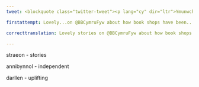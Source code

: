 ```yaml
---
tweet: <blockquote class="twitter-tweet"><p lang="cy" dir="ltr">Ymunwch â ni nos yfory a phob nos Fercher rhwng 8 a 9 am Yr Awr Gymraeg. Awr o hyrwyddo a marchnata drwy gyfrwng y Gymraeg.<br><br>Ychwanegwch yr hashnod marchnata Cymraeg <a href="https://twitter.com/hashtag/yagym?src=hash&amp;ref_src=twsrc%5Etfw">#yagym</a> i&#39;ch neges ac fe rannwn eich neges a bron i 13,000 o gyfrifon Twitter unigol 👏🏻👍🏻🏴󠁧󠁢󠁷󠁬󠁳󠁿 <a href="https://t.co/9lG8UF1bAh">pic.twitter.com/9lG8UF1bAh</a></p>&mdash; #yagym🏴󠁧󠁢󠁷󠁬󠁳󠁿 Yr Awr Gymraeg (@yrawrgymraeg) <a href="https://twitter.com/yrawrgymraeg/status/1275538934227968003?ref_src=twsrc%5Etfw">June 23, 2020</a></blockquote> <script async src="https://platform.twitter.com/widgets.js" charset="utf-8"></script>

firstattempt: Lovely...on @BBCymruFyw about how book shops have been...during the lockdown. '#..BookshopWeek' '#SupportBookShops' '#LoveReading'

correcttranslation: Lovely stories on @BBCymruFyw about how book shops have been cheering us up during the lockdown. '#IndependentBookshopWeek' '#SupportBookShops' '#LoveReading'

---
```


straeon - stories

annibynnol - independent

darllen - uplifting










